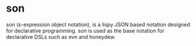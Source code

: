 son
===

son (s-expression object notation), is a lispy JSON based notation designed for declarative programming. son is used as the base notation for declarative DSLs such as evn and honeydew. 
